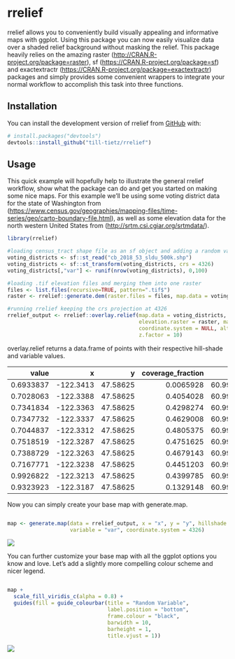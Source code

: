 
<!-- README.md is generated from README.Rmd. Please edit that file -->

# rrelief

<!-- badges: start -->

<!-- badges: end -->

rrelief allows you to conveniently build visually appealing and
informative maps with ggplot. Using this package you can now easily
visualize data over a shaded relief background without masking the
relief. This package heavily relies on the amazing raster
(<http://CRAN.R-project.org/package=raster>), sf
(<https://CRAN.R-project.org/package=sf>) and exactextractr
(<https://CRAN.R-project.org/package=exactextractr>) packages and simply
provides some convenient wrappers to integrate your normal workflow to
accomplish this task into three functions.

## Installation

You can install the development version of rrelief from
[GitHub](https://github.com/) with:

``` r
# install.packages("devtools")
devtools::install_github("till-tietz/rrelief")
```

## Usage

This quick example will hopefully help to illustrate the general rrelief
workflow, show what the package can do and get you started on making
some nice maps. For this example we’ll be using some voting district
data for the state of Washington from
(<https://www.census.gov/geographies/mapping-files/time-series/geo/carto-boundary-file.html>),
as well as some elevation data for the north western United States from
(<http://srtm.csi.cgiar.org/srtmdata/>).

``` r
library(rrelief)

#loading census_tract shape file as an sf object and adding a random variable
voting_districts <- sf::st_read("cb_2018_53_sldu_500k.shp")
voting_districts <- sf::st_transform(voting_districts, crs = 4326)
voting_districts[,"var"] <- runif(nrow(voting_districts), 0,100)

#loading .tif elevation files and merging them into one raster 
files <- list.files(recursive=TRUE, pattern=".tif$")
raster <- rrelief::generate.dem(raster.files = files, map.data = voting_districts, aggregate = 3)

#running rrelief keeping the crs projection at 4326
rrelief_output <- rrelief::overlay.relief(map.data = voting_districts, variables = c("var"),
                                          elevation.raster = raster, make.hillshade = TRUE, 
                                          coordinate.system = NULL, altitude = 45, azimuth = 270,
                                          z.factor = 10)
```

overlay.relief returns a data.frame of points with their respective
hill-shade and variable values.

|     value |          x |        y | coverage\_fraction |      var |
| --------: | ---------: | -------: | -----------------: | -------: |
| 0.6933837 | \-122.3413 | 47.58625 |          0.0065928 | 60.99251 |
| 0.7028063 | \-122.3388 | 47.58625 |          0.4054028 | 60.99251 |
| 0.7341834 | \-122.3363 | 47.58625 |          0.4298274 | 60.99251 |
| 0.7347732 | \-122.3337 | 47.58625 |          0.4629008 | 60.99251 |
| 0.7044837 | \-122.3312 | 47.58625 |          0.4805375 | 60.99251 |
| 0.7518519 | \-122.3287 | 47.58625 |          0.4751625 | 60.99251 |
| 0.7388729 | \-122.3263 | 47.58625 |          0.4679143 | 60.99251 |
| 0.7167771 | \-122.3238 | 47.58625 |          0.4451203 | 60.99251 |
| 0.9926822 | \-122.3213 | 47.58625 |          0.4399785 | 60.99251 |
| 0.9323923 | \-122.3187 | 47.58625 |          0.1329148 | 60.99251 |

Now you can simply create your base map with generate.map.

``` r

map <- generate.map(data = rrelief_output, x = "x", y = "y", hillshade = "value",
                    variable = "var", coordinate.system = 4326)
```

![](man/figures/map_original.png)

You can further customize your base map with all the ggplot options you
know and love. Let’s add a slightly more compelling colour scheme and
nicer legend.

``` r

map +
  scale_fill_viridis_c(alpha = 0.8) +
  guides(fill = guide_colourbar(title = "Random Variable",
                                label.position = "bottom",
                                frame.colour = "black",
                                barwidth = 10,
                                barheight = 1,
                                title.vjust = 1))
```

![](man/figures/map.png)

